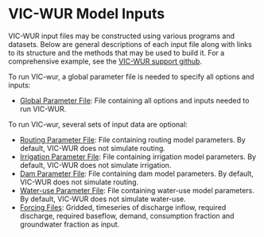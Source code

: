 # VIC-WUR Model Inputs

VIC-WUR input files may be constructed using various programs and datasets. Below are general descriptions of each input file along with links to its structure and the methods that may be used to build it. For a comprehensive example, see the [VIC-WUR support github](http://github.com/bramdr/VIC-WUR_support).

To run VIC-wur, a global parameter file is needed to specify all options and inputs:

*	[Global Parameter File](GlobalParam_vicwur.md): File containing all options and inputs needed to run VIC-WUR.

To run VIC-wur, several sets of input data are optional:

*   [Routing Parameter File](RoutingParam.md): File containing routing model parameters. By default, VIC-WUR does not simulate routing.
*   [Irrigation Parameter File](IrrigationParam.md): File containing irrigation model parameters. By default, VIC-WUR does not simulate irrigation.
*   [Dam Parameter File](DamParam.md): File containing dam model parameters. By default, VIC-WUR does not simulate routing.
*   [Water-use Parameter File](WateruseParam.md): File containing water-use model parameters. By default, VIC-WUR does not simulate water-use.
*   [Forcing Files](ForcingData_vicwur.md):  Gridded, timeseries of discharge inflow, required discharge, required baseflow, demand, consumption fraction and groundwater fraction as input.
